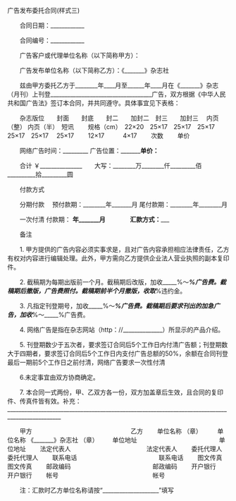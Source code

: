 



广告发布委托合同(样式三)



 

　　合同日期：____________ 

　　合同编号：____________　　

　　广告客户或代理单位名称（以下简称甲方）：

　　广告发布单位名称（以下简称乙方）：《_______》杂志社　　

　　兹由甲方委托乙方于________年____月至______年____月在《_______》杂志（月刊）上刊登____________________________________广告，双方根据《中华人民共和国广告法》签订本合同，并共同遵守。具体事宜见下表格：


　　杂志版位　　封面　　封底　　封二　　加封二　封三　　加封三　 内页（整） 内页（半）　短讯
　　规格（cm）　22×20　25×17　25×17　25×17　25×17　25×17　 25×17　　 12×17　　　4×17
　　次数
　　单价
　　


　　网络广告时间：_________ 广告位置：___________________单价：____________

　　合计 ￥_______________　　大写：________万________仟_________佰__________拾_________圆

　　付款方式 

　　分期付款　 预付款期：________年_______月 尾付款期：________年________月

　　一次付清 付款期： ________年_______月　　　　汇款方式：___________

　　备注

　　1. 甲方提供的广告内容必须实事求是，且对广告内容承担相应法律责任，乙方有权对内容进行编辑处理。此外，甲方需向乙方提供企业法人营业执照的副本复印件。

　　2. 截稿期为每期出版前一个月。截稿期后改版，加收_____%～_____%广告费。截稿期后撤版，广告费照付。截稿期前半个月撤版，收取_____%违约金。

　　3. 凡指定刊登期号，加收_____%～_____%广告费。截稿期后要求刊出的加急广告，加收_____%～_____%广告费。

　　4. 网络广告是指在杂志网站（http：//______________）所显示的产品介绍。

　　5. 刊登期数少于五次者，要求签订合同后5个工作日内付清广告额；刊登期数大于四期者，要求签订合同后5个工作日内支付广告总额的50%，余额在合同刊登最后一期前5个工作日之前付清，网络广告要求一次性付清

　　6.未定事宜由双方协商确定。

　　7. 本合同一式两份，甲、乙双方各一份，双方加盖章后生效，且合同的复印件、传真件皆有效。补充：_________________________________________________________________________________________________


　　甲方　　　　　　　　　　　　　　　　乙方
　　单位名称 （章）　　　单位名称 《_______》杂志社 （章）
　　单位地址　　　　　　　　　　　　　 单位地址
　　法定代表人　　　　　　　　　　　　 法定代表人
　　委托代理人　　　　　　　　　　　　 委托代理人
　　联系电话　　　　　　　　　　　　　 联系电话
　　图文传真　　　　　　　　　　　　　 图文传真
　　邮政编码　　　　　　　　　　　　　 邮政编码
　　开户银行　　　　　　　　　　　　　 开户银行
　　帐号　　　　　　　　　　　　　　　 帐号
　　


　　注：汇款时乙方单位名称请按“____________________”填写

　　